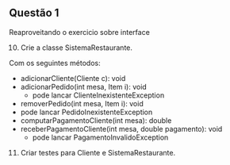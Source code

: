 ## Questão 1

Reaproveitando o exercicio sobre interface 

10. Crie a classe SistemaRestaurante.

Com os seguintes métodos:
* adicionarCliente(Cliente c): void  
* adicionarPedido(int mesa, Item i): void  
    * pode lancar ClienteInexistenteException
* removerPedido(int mesa, Item i): void
* pode lancar PedidoInexistenteException
* computarPagamentoCliente(int mesa): double
* receberPagamentoCliente(int mesa, double pagamento): void
    * pode lancar PagamentoInvalidoException

11. Criar testes para Cliente e SistemaRestaurante.